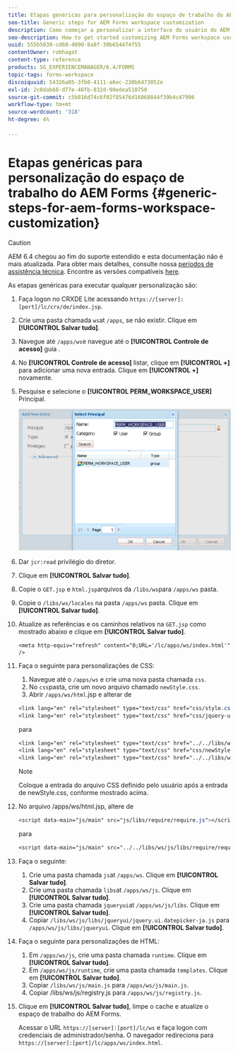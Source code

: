 ```yaml
---
title: Etapas genéricas para personalização do espaço de trabalho do AEM Forms
seo-title: Generic steps for AEM Forms workspace customization
description: Como começar a personalizar a interface do usuário do AEM Forms workspace.
seo-description: How to get started customizing AEM Forms workspace user interface.
uuid: 555b5039-cd68-4090-8a8f-30b654474f55
contentOwner: robhagat
content-type: reference
products: SG_EXPERIENCEMANAGER/6.4/FORMS
topic-tags: forms-workspace
discoiquuid: 54326a05-3fb0-4111-a6ec-230b6473052e
exl-id: 2c0dab68-d77e-46fb-832d-90edea510750
source-git-commit: c5b816d74c6f02f85476d16868844f39b4c47996
workflow-type: tm+mt
source-wordcount: '318'
ht-degree: 4%

---
```


# Etapas genéricas para personalização do espaço de trabalho do AEM Forms {#generic-steps-for-aem-forms-workspace-customization}

>[!CAUTION]
>
>AEM 6.4 chegou ao fim do suporte estendido e esta documentação não é mais atualizada. Para obter mais detalhes, consulte nossa [períodos de assistência técnica](https://helpx.adobe.com/br/support/programs/eol-matrix.html). Encontre as versões compatíveis [here](https://experienceleague.adobe.com/docs/).

As etapas genéricas para executar qualquer personalização são:

1. Faça logon no CRXDE Lite acessando `https://[server]:[port]/lc/crx/de/index.jsp`.
1. Crie uma pasta chamada `ws`at `/apps`, se não existir. Clique em **[!UICONTROL Salvar tudo]**.
1. Navegue até `/apps/ws`e navegue até o **[!UICONTROL Controle de acesso]** guia .
1. No **[!UICONTROL Controle de acesso]** listar, clique em **[!UICONTROL +]** para adicionar uma nova entrada. Clique em **[!UICONTROL +]** novamente.
1. Pesquise e selecione o **[!UICONTROL PERM_WORKSPACE_USER]** Principal.

   ![Selecione PERM_WORKSPACE_USER principal como parte das etapas genéricas para personalizar o HTML Workspace](assets/perm_workspace_user.png)

1. Dar `jcr:read` privilégio do diretor.
1. Clique em **[!UICONTROL Salvar tudo]**.
1. Copie o `GET.jsp` e `html.jsp`arquivos da `/libs/ws`para `/apps/ws` pasta.
1. Copie o `/libs/ws/locales` na pasta `/apps/ws` pasta. Clique em **[!UICONTROL Salvar tudo]**.
1. Atualize as referências e os caminhos relativos na `GET.jsp` como mostrado abaixo e clique em **[!UICONTROL Salvar tudo]**.

   ```
   <meta http-equiv="refresh" content="0;URL='/lc/apps/ws/index.html'" />
   ```

1. Faça o seguinte para personalizações de CSS:

   1. Navegue até o `/apps/ws` e crie uma nova pasta chamada `css`.
   1. No `css`pasta, crie um novo arquivo chamado `newStyle.css`.
   1. Abrir `/apps/ws/html`.jsp e alterar de

   ```css
   <link lang="en" rel="stylesheet" type="text/css" href="css/style.css" />
   <link lang="en" rel="stylesheet" type="text/css" href="css/jquery-ui.css"/>
   ```

   para

   ```css
   <link lang="en" rel="stylesheet" type="text/css" href="../../libs/ws/css/style.css" />
   <link lang="en" rel="stylesheet" type="text/css" href="css/newStyle.css" />
   <link lang="en" rel="stylesheet" type="text/css" href="../../libs/ws/css/jquery-ui.css"/>
   ```

   >[!NOTE]
   >
   >Coloque a entrada do arquivo CSS definido pelo usuário após a entrada de newStyle.css, conforme mostrado acima.

1. No arquivo /apps/ws/html.jsp, altere de

   ```css
   <script data-main="js/main" src="js/libs/require/require.js"></script>
   ```

   para

   ```css
   <script data-main="js/main" src="../../libs/ws/js/libs/require/require.js"></script>
   ```

1. Faça o seguinte:

   1. Crie uma pasta chamada `js`at `/apps/ws`. Clique em **[!UICONTROL Salvar tudo]**.
   1. Crie uma pasta chamada `libs`at `/apps/ws/js`. Clique em **[!UICONTROL Salvar tudo]**.
   1. Crie uma pasta chamada `jqueryui`at `/apps/ws/js/libs`. Clique em **[!UICONTROL Salvar tudo]**.
   1. Copiar `/libs/ws/js/libs/jqueryui/jquery.ui.datepicker-ja.js` para `/apps/ws/js/libs/jqueryui`. Clique em **[!UICONTROL Salvar tudo]**.

1. Faça o seguinte para personalizações de HTML:

   1. Em `/apps/ws/js`, crie uma pasta chamada `runtime`. Clique em **[!UICONTROL Salvar tudo]**.
   1. Em `/apps/ws/js/runtime`, crie uma pasta chamada `templates`. Clique em **[!UICONTROL Salvar tudo]**.
   1. Copiar `/libs/ws/js/main.js` para `/apps/ws/js/main.js`.
   1. Copiar /libs/ws/js/registry.js para `/apps/ws/js/registry.js`.

1. Clique em **[!UICONTROL Salvar tudo]**, limpe o cache e atualize o espaço de trabalho do AEM Forms.

   Acessar o URL `https://[server]:[port]/lc/ws` e faça logon com credenciais de administrador/senha. O navegador redireciona para `https://[server]:[port]/lc/apps/ws/index.html`.
